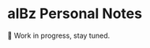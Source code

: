 # alBz Personal Notes

🚀 Work in progress, stay tuned.

<span id="countdown"></span>

<script>
  const countdown = document.getElementById("countdown");
  const endDate = new Date(new Date().setDate(new Date().getDate() + 120));

  function updateCountdown() {
    const now = new Date();
    const timeDiff = endDate - now;
    const daysLeft = Math.floor(timeDiff / (1000 * 60 * 60 * 24));
    countdown.innerText = `Days remaining: ${daysLeft}`;
  }

  updateCountdown();
  setInterval(updateCountdown, 86400000); // Update daily
</script>